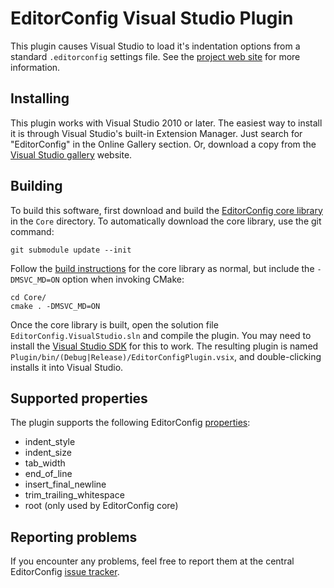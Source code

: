 # EditorConfig Visual Studio Plugin

This plugin causes Visual Studio to load it's indentation options from a standard `.editorconfig` settings file. See the [project web site](http://editorconfig.org) for more information.

## Installing

This plugin works with Visual Studio 2010 or later. The easiest way to install it is through Visual Studio's built-in Extension Manager. Just search for "EditorConfig" in the Online Gallery section. Or, download a copy from the [Visual Studio gallery](http://visualstudiogallery.msdn.microsoft.com/c8bccfe2-650c-4b42-bc5c-845e21f96328) website.

## Building

To build this software, first download and build the [EditorConfig core library](https://github.com/editorconfig/editorconfig-core) in the `Core` directory. To automatically download the core library, use the git command:

    git submodule update --init

Follow the [build instructions](https://github.com/editorconfig/editorconfig-core-c/blob/master/INSTALL.md#installing-from-source) for the core library as normal, but include the `-DMSVC_MD=ON` option when invoking CMake:

    cd Core/
    cmake . -DMSVC_MD=ON

Once the core library is built, open the solution file `EditorConfig.VisualStudio.sln` and compile the plugin. You may need to install the [Visual Studio SDK](http://www.microsoft.com/en-us/download/details.aspx?id=21835) for this to work. The resulting plugin is named `Plugin/bin/(Debug|Release)/EditorConfigPlugin.vsix`, and double-clicking installs it into Visual Studio.

## Supported properties

The plugin supports the following EditorConfig [properties](http://editorconfig.org/#supported-properties):

* indent_style
* indent_size
* tab_width
* end_of_line
* insert_final_newline
* trim_trailing_whitespace
* root (only used by EditorConfig core)

## Reporting problems

If you encounter any problems, feel free to report them at the central EditorConfig [issue tracker](https://github.com/editorconfig/editorconfig/issues).
